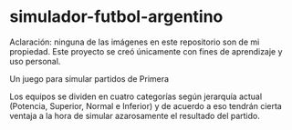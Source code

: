 # simulador-futbol-argentino
Aclaración: ninguna de las imágenes en este repositorio son de mi propiedad. Este proyecto se creó únicamente con fines de aprendizaje y uso personal.

Un juego para simular partidos de Primera

Los equipos se dividen en cuatro categorías según jerarquía actual (Potencia, Superior, Normal e Inferior) y de acuerdo a eso tendrán cierta ventaja a la hora de simular azarosamente el resultado del partido.
